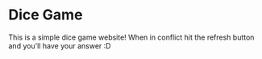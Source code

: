 # Dice Game
 This is a simple dice game website!
 When in conflict hit the refresh button and you'll have your answer :D
